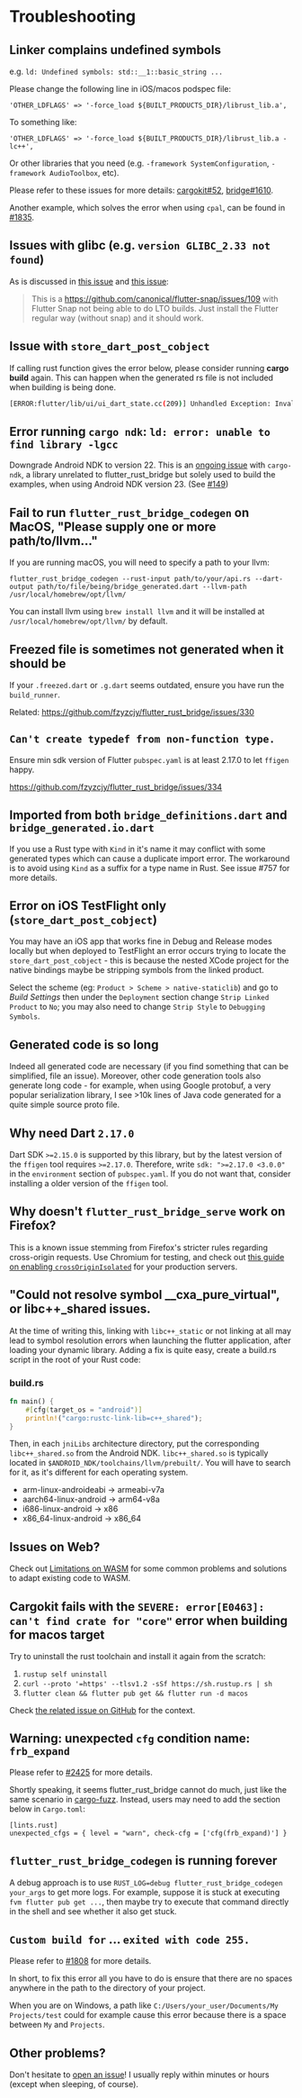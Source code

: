 # Troubleshooting

## Linker complains undefined symbols

e.g. `ld: Undefined symbols: std::__1::basic_string ...`

Please change the following line in iOS/macos podspec file:

```
'OTHER_LDFLAGS' => '-force_load ${BUILT_PRODUCTS_DIR}/librust_lib.a',
```

To something like:

```
'OTHER_LDFLAGS' => '-force_load ${BUILT_PRODUCTS_DIR}/librust_lib.a -lc++',
```

Or other libraries that you need (e.g. `-framework SystemConfiguration`, `-framework AudioToolbox`, etc).

Please refer to these issues for more
details: [cargokit#52](https://github.com/irondash/cargokit/issues/52), [bridge#1610](https://github.com/fzyzcjy/flutter_rust_bridge/issues/1610).

Another example, which solves the error when using `cpal`, can be found in [#1835](https://github.com/fzyzcjy/flutter_rust_bridge/issues/1835#issuecomment-2020299630).

## Issues with glibc (e.g. `version GLIBC_2.33 not found`)

As is discussed in [this issue](https://github.com/fzyzcjy/flutter_rust_bridge/issues/1753#issuecomment-1948241309)
and [this issue](https://github.com/irondash/cargokit/issues/55):

> This is a https://github.com/canonical/flutter-snap/issues/109 with Flutter Snap not being able to do LTO builds. Just
> install the Flutter regular way (without snap) and it should work.

## Issue with `store_dart_post_cobject`

If calling rust function gives the error below, please consider running **cargo build** again. This can happen when the
generated rs file is not included when building is being done.

```sh
[ERROR:flutter/lib/ui/ui_dart_state.cc(209)] Unhandled Exception: Invalid argument(s): Failed to lookup symbol 'store_dart_post_cobject': target/debug/libadder.so: undefined symbol: store_dart_post_cobject
```

## Error running `cargo ndk`: `ld: error: unable to find library -lgcc`

Downgrade Android NDK to version 22. This is an [ongoing issue](https://github.com/bbqsrc/cargo-ndk/issues/22)
with `cargo-ndk`, a library unrelated to flutter_rust_bridge but solely used to build the examples, when using Android
NDK version 23. (See [#149](https://github.com/fzyzcjy/flutter_rust_bridge/issues/149))

## Fail to run `flutter_rust_bridge_codegen` on MacOS, "Please supply one or more path/to/llvm..."

If you are running macOS, you will need to specify a path to your llvm:

```shell
flutter_rust_bridge_codegen --rust-input path/to/your/api.rs --dart-output path/to/file/being/bridge_generated.dart --llvm-path /usr/local/homebrew/opt/llvm/
```

You can install llvm using `brew install llvm` and it will be installed at `/usr/local/homebrew/opt/llvm/` by default.

## Freezed file is sometimes not generated when it should be

If your `.freezed.dart` or `.g.dart` seems outdated, ensure you have run the `build_runner`.

Related: https://github.com/fzyzcjy/flutter_rust_bridge/issues/330

## `Can't create typedef from non-function type.`

Ensure min sdk version of Flutter `pubspec.yaml` is at least 2.17.0 to let `ffigen` happy.

https://github.com/fzyzcjy/flutter_rust_bridge/issues/334

## Imported from both `bridge_definitions.dart` and `bridge_generated.io.dart`

If you use a Rust type with `Kind` in it's name it may conflict with some generated types which can cause a duplicate
import error. The workaround is to avoid using `Kind` as a suffix for a type name in Rust. See issue #757 for more
details.

## Error on iOS TestFlight only (`store_dart_post_cobject`)

You may have an iOS app that works fine in Debug and Release modes locally but when deployed to TestFlight an error
occurs trying to locate the `store_dart_post_cobject` - this is because the nested XCode project for the native bindings
maybe be stripping symbols from the linked product.

Select the scheme (eg: `Product > Scheme > native-staticlib`) and go to _Build Settings_ then under the `Deployment`
section change `Strip Linked Product` to `No`; you may also need to change `Strip Style` to `Debugging Symbols`.

## Generated code is so long

Indeed all generated code are necessary (if you find something that can be simplified, file an issue). Moreover, other
code generation tools also generate long code - for example, when using Google protobuf, a very popular serialization
library, I see >10k lines of Java code generated for a quite simple source proto file.

## Why need Dart `2.17.0`

Dart SDK `>=2.15.0` is supported by this library, but by the latest version of the `ffigen` tool requires `>=2.17.0`.
Therefore, write `sdk: ">=2.17.0 <3.0.0"` in the `environment` section of `pubspec.yaml`. If you do not want that,
consider installing a older version of the `ffigen` tool.

## Why doesn't `flutter_rust_bridge_serve` work on Firefox?

This is a known issue stemming from Firefox's stricter rules regarding cross-origin requests. Use Chromium for testing,
and check out
[this guide on enabling `crossOriginIsolated`](https://web.dev/cross-origin-isolation-guide/) for your production
servers.

## "Could not resolve symbol \_\_cxa_pure_virtual", or libc++\_shared issues.

At the time of writing this, linking with `libc++_static` or not linking at all may lead to symbol resolution errors
when launching the flutter application, after loading your dynamic library. Adding a fix is quite easy, create a
build.rs script in the root of your Rust code:

### build.rs

```rust
fn main() {
    #[cfg(target_os = "android")]
    println!("cargo:rustc-link-lib=c++_shared");
}
```

Then, in each `jniLibs` architecture directory, put the corresponding `libc++_shared.so` from the Android
NDK. `libc++_shared.so` is typically located in `$ANDROID_NDK/toolchains/llvm/prebuilt/`. You will have to search for
it, as it's different for each operating system.

- arm-linux-androideabi -> armeabi-v7a
- aarch64-linux-android -> arm64-v8a
- i686-linux-android -> x86
- x86_64-linux-android -> x86_64

## Issues on Web?

Check out [Limitations on WASM](./miscellaneous/wasm-limitations) for some common problems and solutions
to adapt existing code to WASM.

## Cargokit fails with the `SEVERE: error[E0463]: can't find crate for "core"` error when building for macos target

Try to uninstall the rust toolchain and install it again from the scratch:

1. `rustup self uninstall`
2. `curl --proto '=https' --tlsv1.2 -sSf https://sh.rustup.rs | sh`
3. `flutter clean && flutter pub get && flutter run -d macos`

Check [the related issue on GitHub](https://github.com/fzyzcjy/flutter_rust_bridge/issues/2348) for the context.

## Warning: unexpected `cfg` condition name: `frb_expand`

Please refer to [#2425](https://github.com/fzyzcjy/flutter_rust_bridge/issues/2425) for more details.

Shortly speaking, it seems flutter_rust_bridge cannot do much, just like the same scenario in [cargo-fuzz](https://github.com/rust-fuzz/cargo-fuzz/issues/372).
Instead, users may need to add the section below in `Cargo.toml`:

```
[lints.rust]
unexpected_cfgs = { level = "warn", check-cfg = ['cfg(frb_expand)'] }
```

## `flutter_rust_bridge_codegen` is running forever

A debug approach is to use `RUST_LOG=debug flutter_rust_bridge_codegen your_args` to get more logs.
For example, suppose it is stuck at executing `fvm flutter pub get ...`,
then maybe try to execute that command directly in the shell and see whether it also get stuck.

## ``Custom build for`` ... ``exited with code 255.``

Please refer to [#1808](https://github.com/fzyzcjy/flutter_rust_bridge/issues/1808) for more details.

In short, to fix this error all you have to do is ensure that there are no spaces anywhere in the path to the directory of your project.

When you are on Windows, a path like ``C:/Users/your_user/Documents/My Projects/test`` could for example cause this error because there is a space between ``My`` and ``Projects``.

## Other problems?

Don't hesitate to [open an issue](https://github.com/fzyzcjy/flutter_rust_bridge/issues/new/choose)! I usually reply
within minutes or hours (except when sleeping, of course).
